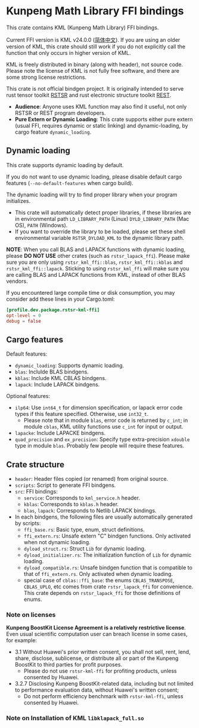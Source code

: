 # Kunpeng Math Library FFI bindings

This crate contains KML (Kunpeng Math Library) FFI bindings.

Current FFI version is KML v24.0.0 ([简体中文](https://www.hikunpeng.com/zh/developer/boostkit/library/detail?subtab=%E6%95%B0%E5%AD%A6%E5%BA%93)). If you are using an older version of KML, this crate should still work if you do not explicitly call the function that only occurs in higher version of KML.

KML is freely distributed in binary (along with header), not source code. Please note the license of KML is not fully free software, and there are some strong license restrictions.

This crate is not official bindgen project. It is originally intended to serve rust tensor toolkit [RSTSR](https://github.com/RESTGroup/rstsr) and rust electronic structure toolkit [REST](https://gitee.com/RESTGroup/rest).

- **Audience**: Anyone uses KML function may also find it useful, not only RSTSR or REST program developers.
- **Pure Extern or Dynamic Loading**: This crate supports either pure extern (usual FFI, requires dynamic or static linking) and dynamic-loading, by cargo feature `dynamic_loading`.

## Dynamic loading

This crate supports dynamic loading by default.

If you do not want to use dynamic loading, please disable default cargo features (`--no-default-features` when cargo build).

The dynamic loading will try to find proper library when your program initializes.
- This crate will automatically detect proper libraries, if these libraries are in environmental path `LD_LIBRARY_PATH` (Linux) `DYLD_LIBRARY_PATH` (Mac OS), `PATH` (Windows).
- If you want to override the library to be loaded, please set these shell environmental variable `RSTSR_DYLOAD_KML` to the dynamic library path.

**NOTE**: When you call BLAS and LAPACK functions with dynamic loading, please **DO NOT USE** other crates (such as `rstsr_lapack_ffi`). Please make sure you are only using `rstsr_kml_ffi::blas`, `rstsr_kml_ffi::kblas` and `rstsr_kml_ffi::lapack`. Sticking to using `rstsr_kml_ffi` will make sure you are calling BLAS and LAPACK functions from KML, instead of other BLAS vendors.

If you encountered large compile time or disk consumption, you may consider add these lines in your Cargo.toml:

```toml
[profile.dev.package.rstsr-kml-ffi]
opt-level = 0
debug = false
```

## Cargo features

Default features:

- `dynamic_loading`: Supports dynamic loading.
- `blas`: Inclulde BLAS bindgens.
- `kblas`: Include KML CBLAS bindgens.
- `lapack`: Include LAPACK bindgens.

Optional features:

- `ilp64`: Use `int64_t` for dimension specification, or lapack error code types if this feature specified. Otherwise, use `int32_t`.
    - Please note that in module `blas`, error code is returned by `c_int`; in module `cblas`, KML utility functions use `c_int` for input or output.
- `lapacke`: Include LAPACKE bindgens.
- `quad_precision` and `ex_precision`: Specify type extra-precision `xdouble` type in module `blas`. Probably few people will require these features.

## Crate structure

- `header`: Header files copied (or renamed) from original source.
- `scripts`: Script to generate FFI bindgens.
- `src`: FFI bindings:
    - `service`: Corresponds to `kml_service.h` header.
    - `kblas`: Corresponds to `kblas.h` header.
    - `blas`, `lapack`: Corresponds to Netlib LAPACK bindings.
- In each bindgens, the following files are usually automatically generated by scripts:
    - `ffi_base.rs`: Basic type, enum, struct definitions.
    - `ffi_extern.rs`: Unsafe extern "C" bindgen functions. Only activated when not dynamic loading.
    - `dyload_struct.rs`: Struct `Lib` for dynamic loading.
    - `dyload_initializer.rs`: The initialization function of `Lib` for dynamic loading.
    - `dyload_compatible.rs`: Unsafe bindgen function that is compatible to that of `ffi_extern.rs`. Only activated when dynamic loading.
    - special case of `cblas::ffi_base`: the enums `CBLAS_TRANSPOSE`, `CBLAS_UPLO`, etc comes from crate `rstsr_lapack_ffi` for convenience. This crate depends on `rstsr_lapack_ffi` for those definitions of enums.

### Note on licenses

**Kunpeng BoostKit License Agreement is a relatively restrictive license**. Even usual scientific computation user can breach license in some cases, for example:
- 3.1 Without Huawei's prior written consent, you shall not sell, rent, lend, share, disclose, sublicense, or distribute all or part of the Kunpeng BoostKit to third parties for profit purposes.
    - Please do not use `rstsr-kml-ffi` for profiting products, unless consented by Huawei.
- 3.2.7 Disclosing Kunpeng BoostKit-related data, including but not limited to performance evaluation data, without Huawei's written consent;
    - Do not perform efficiency benchmark with `rstsr-kml-ffi`, unless consented by Huawei.

### Note on Installation of KML `libklapack_full.so`
